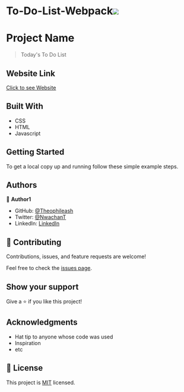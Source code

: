 # To-Do-List-Webpack![](https://img.shields.io/badge/Microverse-blueviolet)

# Project Name

> Today's To Do List

## Website Link

[Click to see Website](https://theophileaseh.github.io/To-Do-List-Webpack/)


## Built With

- CSS
- HTML
- Javascript



## Getting Started


To get a local copy up and running follow these simple example steps.


## Authors

👤 **Author1**

- GitHub: [@Theophileash](https://github.com/Theophileaseh)
- Twitter: [@NwachanT](https://twitter.com/NwachanT)
- LinkedIn: [LinkedIn](https://linkedin.com/in/nwachan-theophile-342274172)



## 🤝 Contributing

Contributions, issues, and feature requests are welcome!

Feel free to check the [issues page](../../issues/).

## Show your support

Give a ⭐️ if you like this project!

## Acknowledgments

- Hat tip to anyone whose code was used
- Inspiration
- etc

## 📝 License

This project is [MIT](./MIT.md) licensed.
